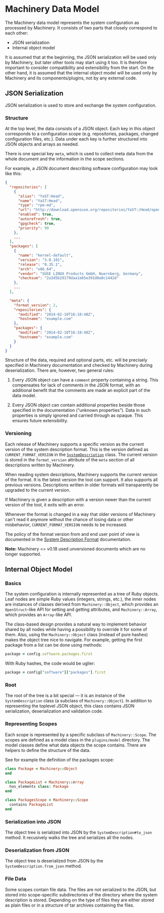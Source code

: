 # Machinery Data Model

The Machinery data model represents the system configuration as processed by
Machinery. It consists of two parts that closely correspond to each other:

  * JSON serialization
  * Internal object model

It is assumed that at the beginning, the JSON serialization will be used only
by Machinery, but later other tools may start using it too. It is therefore
important to consider compatibility and extensibility from the start. On the
other hand, it is assumed that the internal object model will be used only by
Machinery and its components/plugins, not by any external code.


## JSON Serialization

JSON serialization is used to store and exchange the system configuration.

### Structure

At the top level, the data consists of a JSON object. Each key in this object
corresponds to a configuration scope (e.g. repositories, packages, changed
configuration files, etc.). Data under each key is further structured into
JSON objects and arrays as needed.

There is one special key `meta`, which is used to collect meta data from the
whole document and the information in the scope sections.

For example, a JSON document describing software configuration may look like this:

```json
{
  "repositories": [
    {
      "alias": "YaST:Head",
      "name": "YaST:Head",
      "type": "rpm-md",
      "url": "http://download.opensuse.org/repositories/YaST:/Head/openSUSE_12.3/",
      "enabled": true,
      "autorefresh": true,
      "gpgcheck": true,
      "priority": 99
    },
    ...
  ],
  "packages": [
    {
      "name": "kernel-default",
      "version": "3.0.101",
      "release": "0.35.1",
      "arch": "x86_64",
      "vendor": "SUSE LINUX Products GmbH, Nuernberg, Germany",
      "checksum": "2a3d5b29179daa1e65e391d0a0c1442d"
    },
    ...
  ],

  "meta": {
    "format_version": 2,
    "repositories": {
      "modified": "2014-02-10T16:10:48Z",
      "hostname": "example.com"
    },
    "packages": {
      "modified": "2014-02-10T16:10:48Z",
      "hostname": "example.com"
    }
  }
}
```

Structure of the data, required and optional parts, etc. will be precisely
specified in Machinery documentation and checked by Machinery during
deserialization. There are, however, two general rules:

  1. Every JSON object can have a `comment` property containing a string. This
     compensates for lack of comments in the JSON format, with an additional
     benefit that the comments are made an explicit part of the data model.

  2. Every JSON object can contain additional properties beside those
     specified in the documentation (“unknown properties”). Data in such
     properties is simply ignored and carried through as opaque. This ensures
     future extensibility.

### Versioning

Each release of Machinery supports a specific version as the current version of
the system description format. This is the version defined as
`CURRENT_FORMAT_VERSION` in the
[`SystemDescription`](https://github.com/SUSE/machinery/blob/master/lib/system_description.rb)
class. The current version is stored in the `format_version` attribute of the
`meta` section of all descriptions written by Machinery.

When reading system descriptions, Machinery supports the current version of the
format. It is the latest version the tool can support. It also supports all
previous versions. Descriptions written in older formats will transparently be
upgraded to the current version.

If Machinery is given a description with a version newer than the current
version of the tool, it exits with an error.

Whenever the format is changed in a way that older versions of Machinery can't
read it anymore without the chance of losing data or other misbehavior,
`CURRENT_FORMAT_VERSION` needs to be increased.

The policy of the format version from and end user point of view is documented
in the
[System Description Format](https://github.com/SUSE/machinery/wiki/System-Description-Format#versioning)
documentation.

**Note:** Machinery <= v0.18 used unversioned documents which are no longer
supported.

## Internal Object Model

### Basics

The system configuration is internally represented as a tree of Ruby
objects. Leaf nodes are simple Ruby values (integers, strings, etc.), the
inner nodes are instances of classes derived from `Machinery::Object`, which
provides an `OpenStruct`-like API for setting and getting attributes, and
`Machinery::Array`, which provides an `Array`-like API.

The class-based design provides a natural way to implement behavior shared by
all nodes while having a possibility to override it for some of them. Also,
using the `Machinery::Object` class (instead of pure hashes) makes the object
tree nice to navigate. For example, getting the first package from a list can
be done using methods:

```ruby
package = config.software.packages.first
```

With Ruby hashes, the code would be uglier:

```ruby
package = config["software"]["packages"].first
```

### Root

The root of the tree is a bit special — it is an instance of the
`SystemDescription` class (a subclass of `Machinery::Object`). In addition to
representing the toplevel JSON object, this class contains JSON serialization,
deserialization and validation code.

### Representing Scopes

Each scope is represented by a specific subclass of `Machinery::Scope`. The
scopes are defined as a model class in the `plugins/model` directory. The
model classes define what data objects the scope contains. There are helpers
to define the structure of the data.

See for example the definition of the packages scope:

```ruby
class Package < Machinery::Object
end

class PackageList < Machinery::Array
  has_elements class: Package
end

class PackagesScope < Machinery::Scope
  contains PackageList
end
```

### Serialization into JSON

The object tree is serialized into JSON by the `SystemDescription#to_json`
method. It recusively walks the tree and serializes all the nodes.

### Deserialization from JSON

The object tree is deserialized from JSON by the `SystemDescription.from_json` method.

### File Data

Some scopes contain file data. The files are not serialized to the JSON, but
stored into scope-specific subdirectories of the directory where the system
description is stored. Depending on the type of files they are either stored
as plain files or in a structure of tar archives containing the files.
